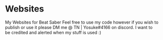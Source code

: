 # Websites
My Websites for Beat Saber
Feel free to use my code however if you wish to publish or use it please DM me @ TN | Yosuke#4166 on discord. I want to be credited and alerted when my stuff is used :)
